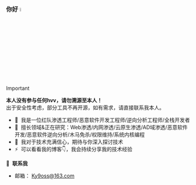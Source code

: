 ### 你好 <img src="https://media.giphy.com/media/hvRJCLFzcasrR4ia7z/giphy.gif" width="5%"></a>
> [!IMPORTANT]
> **本人没有参与任何hvv，请勿溯源至本人！**  
> 出于安全性考虑，部分工具不再开源，如有需求，请直接联系我本人。

- 🔭 &nbsp;我是一位红队渗透工程师/恶意软件开发工程师/逆向分析工程师/全栈开发者
- 🌱 &nbsp;擅长领域&正在研究：Web渗透/内网渗透/云原生渗透/AD域渗透/恶意软件开发/恶意软件逆向分析/木马免杀/权限维持/系统内核编程
- 💬 &nbsp;我对于技术充满信心，期待与你深入探讨技术
- ⚡ &nbsp;可以看看我的博客👇，我会持续分享我的技术经验

🔗 &nbsp;**联系我**
- 邮箱： Ky9oss@163.com



